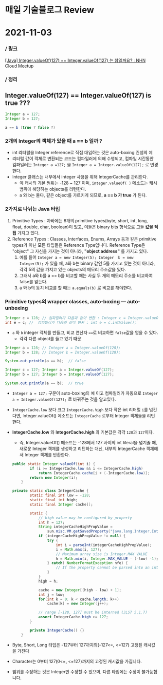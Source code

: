 # 매일 기술블로그 Review

# 2021-11-03

### / 링크

[[Java] Integer.valueOf(127) == Integer.valueOf(127) 는 참일까요? : NHN Cloud Meetup](https://meetup.toast.com/posts/185)

### / 정리

## Integer.valueOf(127) == Integer.valueOf(127) is true ???

```java
Integer a = 127;
Integer b = 127;

a == b (true ? false ?)
```

### 2개의 Integer의 객체가 있을 때   a == b 일까 ?

- int 리터럴을 Integer reference로 직접 대입하는 것은 auto-boxing 컨셉의 예
- 리터럴 값이 객체로 변환되는 코드는 컴파일러에 의해 수행되고, 컴파일 시간동안 컴파일러는 `Integer a =127;` 을  `Integer a = Integer.valueOf(127);` 로 변경한다.
- Integer 클래스는 내부에서 integer 사용을 위해 IntegerCache를 관리한다.
    - 이 캐시의 기본 범위는 -128 ~ 127 이며, `integer.valueOf( )` 메소드는 캐시 범위에 해당하는 objects를 리턴한다.
    - a 와 b는 둘다, 같은 object를 가르키게 되므로, **a == b 가 true** 가 된다.

### 2가지로 나뉘는 Java 타입

1. Primitive Types : 자바에는 8개의 primitive types(byte, short, int, long, float, double, char, boolean)이 있고, 이들은 binary bits 형식으로 그들 **값을 직접** 가지고 있다.
2. Reference Types : Classes, Interfaces, Enums, Arrays 등과 같은 primitive types가 아닌 모든 타입들은 Reference Type입니다. Reference Type은 "object" 그 자신을 가지는 것이 아니라, **"object address"** 를 가지고 있다.
    1. 예를 들어 `Integer a = new Integer(5); Integer  b = new Integer(5);` 가  있을 때, a와 b는 binary 값인 5를 가지고 있는 것이 아니라, 각각 5의 값을 가지고 있는 objects의 메모리 주소값을 있다.
    2. 그래서 a와 b를 a == b를 비교할 때는 사실 두 개의 메모리 주소를 비교하여 false를 얻는다.
    3.  a 와 b의 동치 비교를 할 때는 `a.equals(b)` 로 비교를 해야한다.
    

### Primitive types의 wrapper classes, auto-boxing — auto-unboxing

```java
Integer c = 128; // 컴파일러가 다음과 같이 변환 : Integer c = Integer.valueOf(128);
int e = c; //  컴파일러가 다음과 같이 변환 : int e = c.intValue();
```

- `a` 와 `b` integer 객체를 만들고, 비교 연산자 `==`로 비교하면 `false`값을  얻을 수 있다.
    - 각각 다른 object를 들고 있기 때문

```java
Integer a = 128; // Integer a = Integer.valueOf(128);
Integer b = 128; // Integer b = Integer.valueOf(128);

System.out.println(a == b);  // false

Integer c = 127; Integer a = Integer.valueOf(127);
Integer b = 127; Integer b = Integer.valueOf(127);

System.out.println(a == b);  // true
```

- `Integer a = 127;` 구문이 auto-boxing의 예 이고 컴파일러가 자동으로 `Integer a = Integer.valueOf(127);` 로 바꿔주는 것을 알고있다.
- `IntegerCache.low` 보다 크고 `IntegerCache.high` 보다 작은 int 리터럴 `i`를 넘긴다면, Integer.valueOf() 메소드는 `IntegerCache` 로부터 Integer 객체들을 리턴한다.
- **IntegerCache.low** 와 **IntegerCache.high** 의 기본값은 각각 `128`과 `127`이다.
    - 즉, Integer.valueOf() 메소드는 -128에서 127 사이의 int literal을 넘겨줄 때, 새로운 Integer 객체를 생성하고 리턴하는 대신, 내부의 IntegerCache 객체에서 Integer 객체를 반환한다.
    
    ```java
    public static Integer valueOf(int i) {
            if (i >= IntegerCache.low && i <= IntegerCache.high)
                return IntegerCache.cache[i + (-IntegerCache.low)];
            return new Integer(i);
        }
    ```
    
    ```java
    private static class IntegerCache {
            static final int low = -128;
            static final int high;
            static final Integer cache[];
    
            static {
                // high value may be configured by property
                int h = 127;
                String integerCacheHighPropValue =
                    sun.misc.VM.getSavedProperty("java.lang.Integer.IntegerCache.high");
                if (integerCacheHighPropValue != null) {
                    try {
                        int i = parseInt(integerCacheHighPropValue);
                        i = Math.max(i, 127);
                        // Maximum array size is Integer.MAX_VALUE
                        h = Math.min(i, Integer.MAX_VALUE - (-low) -1);
                    } catch( NumberFormatException nfe) {
                        // If the property cannot be parsed into an int, ignore it.
                    }
                }
                high = h;
    
                cache = new Integer[(high - low) + 1];
                int j = low;
                for(int k = 0; k < cache.length; k++)
                    cache[k] = new Integer(j++);
    
                // range [-128, 127] must be interned (JLS7 5.1.7)
                assert IntegerCache.high >= 127;
            }
    
            private IntegerCache() {}
        }
    ```
    

- Byte, Short, Long 타입은 -127부터 127까지의(-127<=, <=127) 고정된 캐시값을 가진다
- Character는 0부터 127(0<=, <=127)까지의 고정된 캐시값을 가집니다.
- 범위를 수정하는 것은 Integer만 수정할 수 있으며, 다른 타입에는 수정이 불가능합니다.